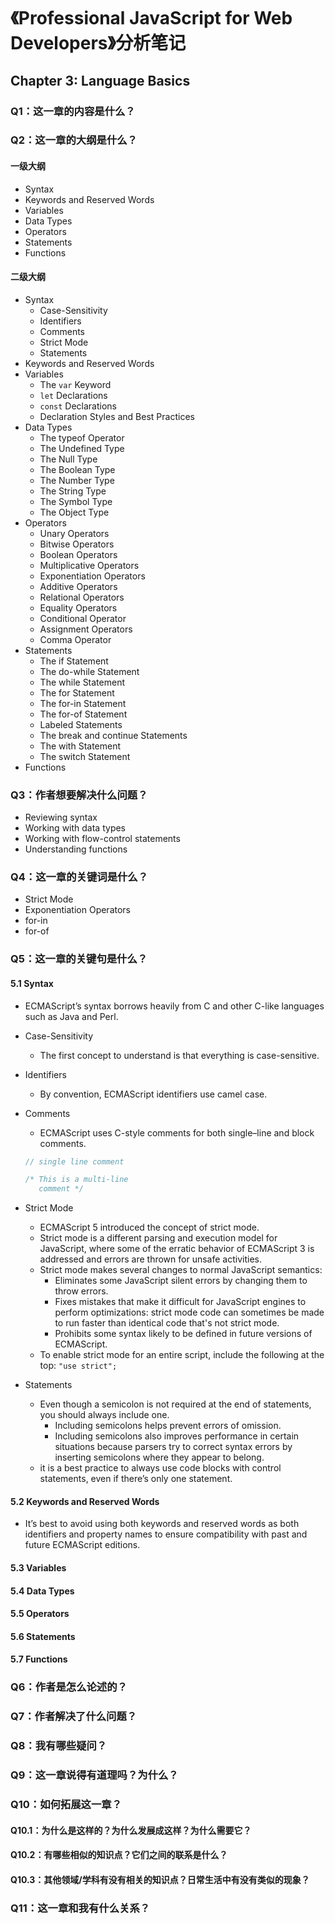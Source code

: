 # 《Professional JavaScript for Web Developers》分析笔记

## Chapter 3: Language Basics

### Q1：这一章的内容是什么？

### Q2：这一章的大纲是什么？

#### 一级大纲

- Syntax
- Keywords and Reserved Words
- Variables
- Data Types
- Operators
- Statements
- Functions

#### 二级大纲

- Syntax
  - Case-Sensitivity
  - Identifiers
  - Comments
  - Strict Mode
  - Statements
- Keywords and Reserved Words
- Variables
  - The `var` Keyword
  - `let` Declarations
  - `const` Declarations
  - Declaration Styles and Best Practices
- Data Types
  - The typeof Operator
  - The Undefined Type
  - The Null Type
  - The Boolean Type
  - The Number Type
  - The String Type
  - The Symbol Type
  - The Object Type
- Operators
  - Unary Operators
  - Bitwise Operators
  - Boolean Operators
  - Multiplicative Operators
  - Exponentiation Operators
  - Additive Operators
  - Relational Operators
  - Equality Operators
  - Conditional Operator
  - Assignment Operators
  - Comma Operator
- Statements
  - The if Statement
  - The do-while Statement
  - The while Statement
  - The for Statement
  - The for-in Statement
  - The for-of Statement
  - Labeled Statements
  - The break and continue Statements
  - The with Statement
  - The switch Statement
- Functions

### Q3：作者想要解决什么问题？

- Reviewing syntax
- Working with data types
- Working with flow-control statements
- Understanding functions

### Q4：这一章的关键词是什么？

- Strict Mode
- Exponentiation Operators
- for-in
- for-of

### Q5：这一章的关键句是什么？

#### 5.1 Syntax

- ECMAScript’s syntax borrows heavily from C and other C-like languages such as Java and Perl.

- Case-Sensitivity
  - The first concept to understand is that everything is case-sensitive.

- Identifiers
  - By convention, ECMAScript identifiers use camel case.

- Comments
  - ECMAScript uses C-style comments for both single–line and block comments.

  ```javascript
  // single line comment

  /* This is a multi-line
     comment */
  ```

- Strict Mode
  - ECMAScript 5 introduced the concept of strict mode.
  - Strict mode is a different parsing and execution model for JavaScript,
    where some of the erratic behavior of ECMAScript 3 is addressed and errors are thrown for unsafe activities.
  - Strict mode makes several changes to normal JavaScript semantics:
    - Eliminates some JavaScript silent errors by changing them to throw errors.
    - Fixes mistakes that make it difficult for JavaScript engines to perform optimizations:
      strict mode code can sometimes be made to run faster than identical code that's not strict mode.
    - Prohibits some syntax likely to be defined in future versions of ECMAScript.
  - To enable strict mode for an entire script, include the following at the top: `"use strict";`

- Statements
  - Even though a semicolon is not required at the end of statements, you should always include one.
    - Including semicolons helps prevent errors of omission.
    - Including semicolons also improves performance in certain situations 
      because parsers try to correct syntax errors by inserting semicolons where they appear to belong.
  -  it is a best practice to always use code blocks with control statements, even if there’s only one statement.

#### 5.2 Keywords and Reserved Words

- It’s best to avoid using both keywords and reserved words as both identifiers and property names 
  to ensure compatibility with past and future ECMAScript editions.

#### 5.3 Variables

#### 5.4 Data Types

#### 5.5 Operators

#### 5.6 Statements

#### 5.7 Functions

### Q6：作者是怎么论述的？

### Q7：作者解决了什么问题？

### Q8：我有哪些疑问？

### Q9：这一章说得有道理吗？为什么？

### Q10：如何拓展这一章？

#### Q10.1：为什么是这样的？为什么发展成这样？为什么需要它？

#### Q10.2：有哪些相似的知识点？它们之间的联系是什么？

#### Q10.3：其他领域/学科有没有相关的知识点？日常生活中有没有类似的现象？

### Q11：这一章和我有什么关系？

